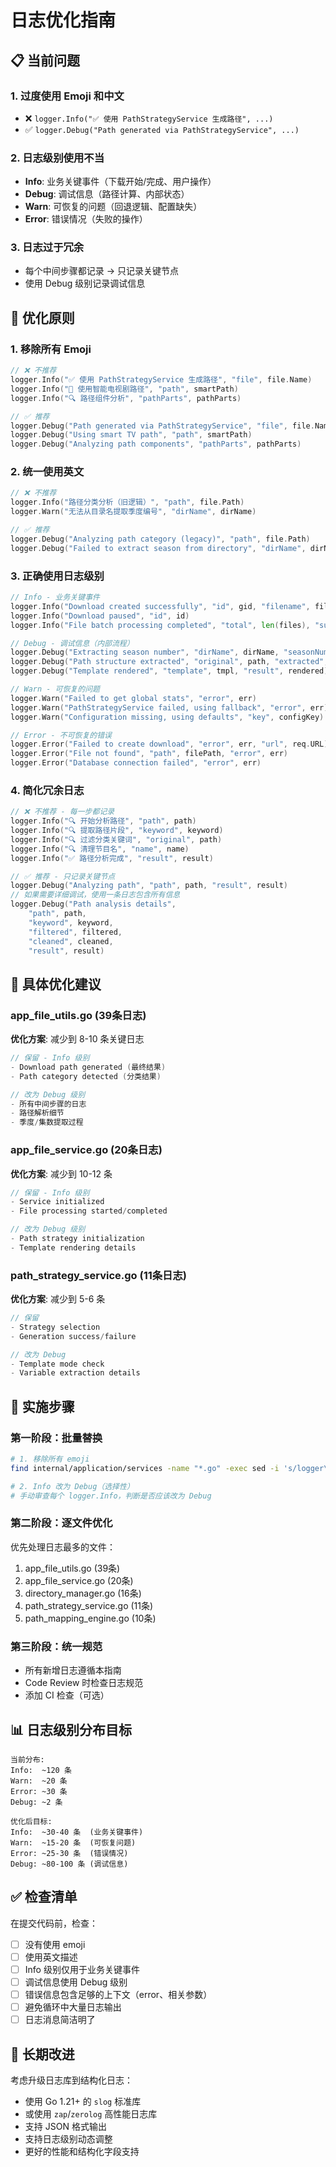 # 日志优化指南

## 📋 当前问题

### 1. 过度使用 Emoji 和中文
- ❌ `logger.Info("✅ 使用 PathStrategyService 生成路径", ...)`
- ✅ `logger.Debug("Path generated via PathStrategyService", ...)`

### 2. 日志级别使用不当
- **Info**: 业务关键事件（下载开始/完成、用户操作）
- **Debug**: 调试信息（路径计算、内部状态）
- **Warn**: 可恢复的问题（回退逻辑、配置缺失）
- **Error**: 错误情况（失败的操作）

### 3. 日志过于冗余
- 每个中间步骤都记录 → 只记录关键节点
- 使用 Debug 级别记录调试信息

## 🎯 优化原则

### 1. 移除所有 Emoji
```go
// ❌ 不推荐
logger.Info("✅ 使用 PathStrategyService 生成路径", "file", file.Name)
logger.Info("🎯 使用智能电视剧路径", "path", smartPath)
logger.Info("🔍 路径组件分析", "pathParts", pathParts)

// ✅ 推荐
logger.Debug("Path generated via PathStrategyService", "file", file.Name)
logger.Debug("Using smart TV path", "path", smartPath)
logger.Debug("Analyzing path components", "pathParts", pathParts)
```

### 2. 统一使用英文
```go
// ❌ 不推荐
logger.Info("路径分类分析（旧逻辑）", "path", file.Path)
logger.Warn("无法从目录名提取季度编号", "dirName", dirName)

// ✅ 推荐
logger.Debug("Analyzing path category (legacy)", "path", file.Path)
logger.Debug("Failed to extract season from directory", "dirName", dirName)
```

### 3. 正确使用日志级别
```go
// Info - 业务关键事件
logger.Info("Download created successfully", "id", gid, "filename", filename)
logger.Info("Download paused", "id", id)
logger.Info("File batch processing completed", "total", len(files), "success", successCount)

// Debug - 调试信息（内部流程）
logger.Debug("Extracting season number", "dirName", dirName, "seasonNum", seasonNum)
logger.Debug("Path structure extracted", "original", path, "extracted", result)
logger.Debug("Template rendered", "template", tmpl, "result", rendered)

// Warn - 可恢复的问题
logger.Warn("Failed to get global stats", "error", err)
logger.Warn("PathStrategyService failed, using fallback", "error", err)
logger.Warn("Configuration missing, using defaults", "key", configKey)

// Error - 不可恢复的错误
logger.Error("Failed to create download", "error", err, "url", req.URL)
logger.Error("File not found", "path", filePath, "error", err)
logger.Error("Database connection failed", "error", err)
```

### 4. 简化冗余日志
```go
// ❌ 不推荐 - 每一步都记录
logger.Info("🔍 开始分析路径", "path", path)
logger.Info("🔍 提取路径片段", "keyword", keyword)
logger.Info("🔍 过滤分类关键词", "original", path)
logger.Info("🔍 清理节目名", "name", name)
logger.Info("✅ 路径分析完成", "result", result)

// ✅ 推荐 - 只记录关键节点
logger.Debug("Analyzing path", "path", path, "result", result)
// 如果需要详细调试，使用一条日志包含所有信息
logger.Debug("Path analysis details",
    "path", path,
    "keyword", keyword,
    "filtered", filtered,
    "cleaned", cleaned,
    "result", result)
```

## 📝 具体优化建议

### app_file_utils.go (39条日志)
**优化方案**: 减少到 8-10 条关键日志

```go
// 保留 - Info 级别
- Download path generated (最终结果)
- Path category detected (分类结果)

// 改为 Debug 级别
- 所有中间步骤的日志
- 路径解析细节
- 季度/集数提取过程
```

### app_file_service.go (20条日志)
**优化方案**: 减少到 10-12 条

```go
// 保留 - Info 级别
- Service initialized
- File processing started/completed

// 改为 Debug 级别
- Path strategy initialization
- Template rendering details
```

### path_strategy_service.go (11条日志)
**优化方案**: 减少到 5-6 条

```go
// 保留
- Strategy selection
- Generation success/failure

// 改为 Debug
- Template mode check
- Variable extraction details
```

## 🔧 实施步骤

### 第一阶段：批量替换
```bash
# 1. 移除所有 emoji
find internal/application/services -name "*.go" -exec sed -i 's/logger\.Info("\([^"]*\)[✅❌⚠️🎯📁🔍🚀📋🧹]\+/logger.Debug("\1/g' {} +

# 2. Info 改为 Debug（选择性）
# 手动审查每个 logger.Info，判断是否应该改为 Debug
```

### 第二阶段：逐文件优化
优先处理日志最多的文件：
1. app_file_utils.go (39条)
2. app_file_service.go (20条)
3. directory_manager.go (16条)
4. path_strategy_service.go (11条)
5. path_mapping_engine.go (10条)

### 第三阶段：统一规范
- 所有新增日志遵循本指南
- Code Review 时检查日志规范
- 添加 CI 检查（可选）

## 📊 日志级别分布目标

```
当前分布:
Info:  ~120 条
Warn:  ~20 条
Error: ~30 条
Debug: ~2 条

优化后目标:
Info:  ~30-40 条  (业务关键事件)
Warn:  ~15-20 条  (可恢复问题)
Error: ~25-30 条  (错误情况)
Debug: ~80-100 条 (调试信息)
```

## ✅ 检查清单

在提交代码前，检查：
- [ ] 没有使用 emoji
- [ ] 使用英文描述
- [ ] Info 级别仅用于业务关键事件
- [ ] 调试信息使用 Debug 级别
- [ ] 错误信息包含足够的上下文（error、相关参数）
- [ ] 避免循环中大量日志输出
- [ ] 日志消息简洁明了

## 🚀 长期改进

考虑升级日志库到结构化日志：
- 使用 Go 1.21+ 的 `slog` 标准库
- 或使用 `zap`/`zerolog` 高性能日志库
- 支持 JSON 格式输出
- 支持日志级别动态调整
- 更好的性能和结构化字段支持
